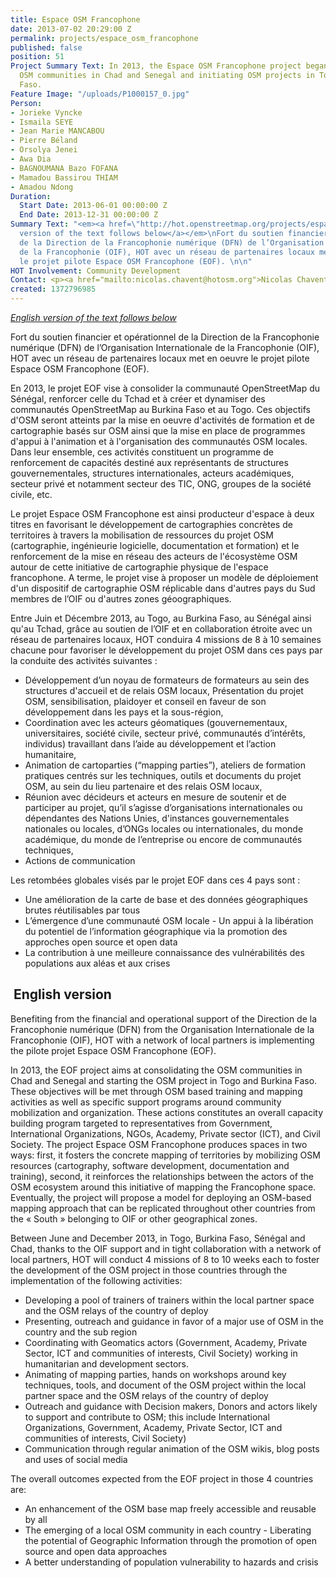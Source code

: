 ```yaml
---
title: Espace OSM Francophone
date: 2013-07-02 20:29:00 Z
permalink: projects/espace_osm_francophone
published: false
position: 51
Project Summary Text: In 2013, the Espace OSM Francophone project began consolidating
  OSM communities in Chad and Senegal and initiating OSM projects in Togo and Burkina
  Faso.
Feature Image: "/uploads/P1000157_0.jpg"
Person:
- Jorieke Vyncke
- Ismaila SEYE
- Jean Marie MANCABOU
- Pierre Béland
- Orsolya Jenei
- Awa Dia
- BAGNOUMANA Bazo FOFANA
- Mamadou Bassirou THIAM
- Amadou Ndong
Duration:
  Start Date: 2013-06-01 00:00:00 Z
  End Date: 2013-12-31 00:00:00 Z
Summary Text: "<em><a href=\"http://hot.openstreetmap.org/projects/espace_osm_francophone_0#english_version\">English
  version of the text follows below</a></em>\nFort du soutien financier et opérationnel
  de la Direction de la Francophonie numérique (DFN) de l’Organisation Internationale
  de la Francophonie (OIF), HOT avec un réseau de partenaires locaux met en oeuvre
  le projet pilote Espace OSM Francophone (EOF). \n\n"
HOT Involvement: Community Development
Contact: <p><a href="mailto:nicolas.chavent@hotosm.org">Nicolas Chavent</a></p>
created: 1372796985
---
```


<p><a href="#english"><em>English version of the text follows below</em></a></p><p>Fort du soutien financier et opérationnel de la Direction de la Francophonie numérique (DFN) de l’Organisation Internationale de la Francophonie (OIF), HOT avec un réseau de partenaires locaux met en oeuvre le projet pilote Espace OSM Francophone (EOF).</p><p>En 2013, le projet EOF vise à consolider la communauté OpenStreetMap du Sénégal, renforcer celle du Tchad et à créer et dynamiser des communautés OpenStreetMap au Burkina Faso et au Togo. Ces objectifs d'OSM seront atteints par la mise en oeuvre d'activités de formation et de cartographie basés sur OSM ainsi que la mise en place de programmes d'appui à l'animation et à l'organisation des communautés OSM locales. Dans leur ensemble, ces activités constituent un programme de renforcement de capacités destiné aux représentants de structures gouvernementales, structures internationales, acteurs académiques, secteur privé et notamment secteur des TIC, ONG, groupes de la société civile, etc.</p><p>Le projet Espace OSM Francophone est ainsi producteur d'espace à deux titres en favorisant le développement de cartographies concrètes de territoires à travers la mobilisation de ressources du projet OSM (cartographie, ingénieurie logicielle, documentation et formation) et le renforcement de la mise en réseau des acteurs de l'écosystème OSM autour de cette initiative de cartographie physique de l'espace francophone. A terme, le projet vise à proposer un modèle de déploiement d'un dispositif de cartographie OSM réplicable dans d'autres pays du Sud membres de l’OIF ou d'autres zones géoographiques.</p><p>Entre Juin et Décembre 2013, au Togo, au Burkina Faso, au Sénégal ainsi qu'au Tchad, grâce au soutien de l’OIF et en collaboration étroite avec un réseau de partenaires locaux, HOT conduira 4 missions de 8 à 10 semaines chacune pour favoriser le développement du projet OSM dans ces pays par la conduite des activités suivantes :</p><ul><li>Développement d’un noyau de formateurs de formateurs au sein des structures d'accueil et de relais OSM locaux, Présentation du projet OSM, sensibilisation, plaidoyer et conseil en faveur de son développement dans les pays et la sous-région,</li><li>Coordination avec les acteurs géomatiques (gouvernementaux, universitaires, société civile, secteur privé, communautés d’intérêts, individus) travaillant dans l’aide au développement et l’action humanitaire,</li><li>Animation de cartoparties (“mapping parties”), ateliers de formation pratiques centrés sur les techniques, outils et documents du projet OSM, au sein du lieu partenaire et des relais OSM locaux,</li><li>Réunion avec décideurs et acteurs en mesure de soutenir et de participer au projet, qu’il s’agisse d’organisations internationales ou dépendantes des Nations Unies, d'instances gouvernementales nationales ou locales, d’ONGs locales ou internationales, du monde académique, du monde de l’entreprise ou encore de communautés techniques,</li><li>Actions de communication</li></ul><p>Les retombées globales visés par le projet EOF dans ces 4 pays sont :</p><ul><li>Une amélioration de la carte de base et des données géographiques brutes réutilisables par tous</li><li>L’émergence d’une communauté OSM locale - Un appui à la libération du potentiel de l’information géographique via la promotion des approches open source et open data</li><li>La contribution à une meilleure connaissance des vulnérabilités des populations aux aléas et aux crises</li></ul><h2><a name="english"></a>&nbsp;English version</h2><p>Benefiting from the financial and operational support of the Direction de la Francophonie numérique (DFN) from the Organisation Internationale de la Francophonie (OIF), HOT with a network of local partners is implementing the pilote projet Espace OSM Francophone (EOF).</p><p>In 2013, the EOF project aims at consolidating the OSM communities in Chad and Senegal and starting the OSM project in Togo and Burkina Faso. These objectives will be met through OSM based training and mapping activities as well as specific support programs around community mobilization and organization. These actions constitutes an overall capacity building program targeted to representatives from Government, International Organizations, NGOs, Academy, Private sector (ICT), and Civil Society. The project Espace OSM Francophone produces spaces in two ways: first, it fosters the concrete mapping of territories by mobilizing OSM resources (cartography, software development, documentation and training), second, it reinforces the relationships between the actors of the OSM ecosystem around this initiative of mapping the Francophone space. Eventually, the project will propose a model for deploying an OSM-based mapping approach that can be replicated throughout other countries from the «&nbsp;South&nbsp;» belonging to OIF or other geographical zones.</p><p>Between June and December 2013, in Togo, Burkina Faso, Sénégal and Chad, thanks to the OIF support and in tight collaboration with a network of local partners, HOT will conduct 4 missions of 8 to 10 weeks each to foster the development of the OSM project in those countries through the implementation of the following activities:</p><ul><li>Developing a pool of trainers of trainers within the local partner space and the OSM relays of the country of deploy</li><li>Presenting, outreach and guidance in favor of a major use of OSM in the country and the sub region</li><li>Coordinating with Geomatics actors (Government, Academy, Private Sector, ICT and communities of interests, Civil Society) working in humanitarian and development sectors.</li><li>Animating of mapping parties, hands on workshops around key techniques, tools, and document of the OSM project within the local partner space and the OSM relays of the country of deploy</li><li>Outreach and guidance with Decision makers, Donors and actors likely to support and contribute to OSM; this include International Organizations, Government, Academy, Private Sector, ICT and communities of interests, Civil Society)</li><li>Communication through regular animation of the OSM wikis, blog posts and uses of social media</li></ul><p>The overall outcomes expected from the EOF project in those 4 countries are:</p><ul><li>An enhancement of the OSM base map freely accessible and reusable by all</li><li>The emerging of a local OSM community in each country - Liberating the potential of Geographic Information through the promotion of open source and open data approaches</li><li>A better understanding of population vulnerability to hazards and crisis</li></ul>
